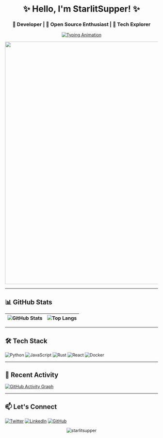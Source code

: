 <h1 align="center">✨ Hello, I'm StarlitSupper! ✨</h1>
<h3 align="center">🔭 Developer | 🌌 Open Source Enthusiast | 🚀 Tech Explorer</h3>

<p align="center">
  <a href="https://github.com/starlitsupper"><img src="https://readme-typing-svg.herokuapp.com?font=Fira+Code&size=24&duration=3000&color=7F00FF&width=550&lines=Welcome+to+my+GitHub+Profile!;Let's+build+something+awesome+%3A\)" alt="Typing Animation" /> </a>
</p>

<p align="center">
  <a href="https://github.com/starlitsupper">
    <img src="https://github-profile-3d-contrib.vercel.app/view?username=starlitsupper&theme=radical" width="800" />
  </a>
</p>

---

## **📊 GitHub Stats**
| ![GitHub Stats](https://github-readme-stats.vercel.app/api?username=starlitsupper&show_icons=true&theme=radical&hide_border=true) | ![Top Langs](https://github-readme-stats.vercel.app/api/top-langs/?username=starlitsupper&layout=compact&theme=radical&hide_border=true) |
|----------------------------------------------------------------------------------------------------------------------------------|----------------------------------------------------------------------------------------------------------------------------------------|

---

## **🛠️ Tech Stack**
![Python](https://img.shields.io/badge/Python-3776AB?style=for-the-badge&logo=python&logoColor=white)
![JavaScript](https://img.shields.io/badge/JavaScript-F7DF1E?style=for-the-badge&logo=javascript&logoColor=black)
![Rust](https://img.shields.io/badge/Rust-000000?style=for-the-badge&logo=rust&logoColor=white)
![React](https://img.shields.io/badge/React-61DAFB?style=for-the-badge&logo=react&logoColor=black)
![Docker](https://img.shields.io/badge/Docker-2496ED?style=for-the-badge&logo=docker&logoColor=white)

---

## **🌌 Recent Activity**
[![GitHub Activity Graph](https://github-readme-activity-graph.vercel.app/graph?username=starlitsupper&theme=github-dark)](https://github.com/starlitsupper)

---

## **📫 Let's Connect**
[![Twitter](https://img.shields.io/badge/Twitter-1DA1F2?style=for-the-badge&logo=twitter&logoColor=white)](https://twitter.com/你的Twitter)
[![LinkedIn](https://img.shields.io/badge/LinkedIn-0077B5?style=for-the-badge&logo=linkedin&logoColor=white)](https://linkedin.com/in/你的LinkedIn)
[![GitHub](https://img.shields.io/badge/GitHub-181717?style=for-the-badge&logo=github&logoColor=white)](https://github.com/starlitsupper)

<p align="center">
  <img src="https://komarev.com/ghpvc/?username=starlitsupper&label=Profile%20Views&color=7F00FF&style=flat" alt="starlitsupper" />
</p>
